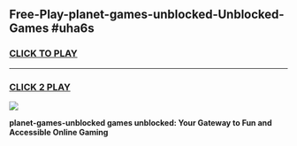 
## Free-Play-planet-games-unblocked-Unblocked-Games #uha6s
<h3>
<a href="https://news.freeplayer.one?title=planet-games-unblocked&ref=8M">CLICK TO PLAY</a></h3>
<hr>

<h3>
<a href="https://news.freeplayer.one?title=planet-games-unblocked&ref=8M">CLICK 2 PLAY</a>
  
</h3>

<a href="https://news.freeplayer.one?title=planet-games-unblocked&ref=8M"><img src="https://clearcache.store/games.png"></a>


**planet-games-unblocked games unblocked: Your Gateway to Fun and Accessible Online Gaming**
